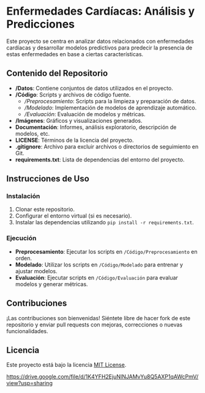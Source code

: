 # Enfermedades Cardíacas: Análisis y Predicciones

Este proyecto se centra en analizar datos relacionados con enfermedades cardíacas y desarrollar modelos predictivos para predecir la presencia de estas enfermedades en base a ciertas características.

## Contenido del Repositorio

- **/Datos**: Contiene conjuntos de datos utilizados en el proyecto.
- **/Código**: Scripts y archivos de código fuente.
    - */Preprocesamiento*: Scripts para la limpieza y preparación de datos.
    - */Modelado*: Implementación de modelos de aprendizaje automático.
    - */Evaluación*: Evaluación de modelos y métricas.
- **/Imágenes**: Gráficos y visualizaciones generados.
- **Documentación**: Informes, análisis exploratorio, descripción de modelos, etc.
- **LICENSE**: Términos de la licencia del proyecto.
- **.gitignore**: Archivo para excluir archivos o directorios de seguimiento en Git.
- **requirements.txt**: Lista de dependencias del entorno del proyecto.

## Instrucciones de Uso

### Instalación
1. Clonar este repositorio.
2. Configurar el entorno virtual (si es necesario).
3. Instalar las dependencias utilizando `pip install -r requirements.txt`.

### Ejecución
- **Preprocesamiento**: Ejecutar los scripts en `/Código/Preprocesamiento` en orden.
- **Modelado**: Utilizar los scripts en `/Código/Modelado` para entrenar y ajustar modelos.
- **Evaluación**: Ejecutar scripts en `/Código/Evaluación` para evaluar modelos y generar métricas.

## Contribuciones
¡Las contribuciones son bienvenidas! Siéntete libre de hacer fork de este repositorio y enviar pull requests con mejoras, correcciones o nuevas funcionalidades.

## Licencia
Este proyecto está bajo la licencia [MIT License](LICENSE).



https://drive.google.com/file/d/1K4YFH2EjuNINJAMvYu8Q5AXP1qAWcPmV/view?usp=sharing
